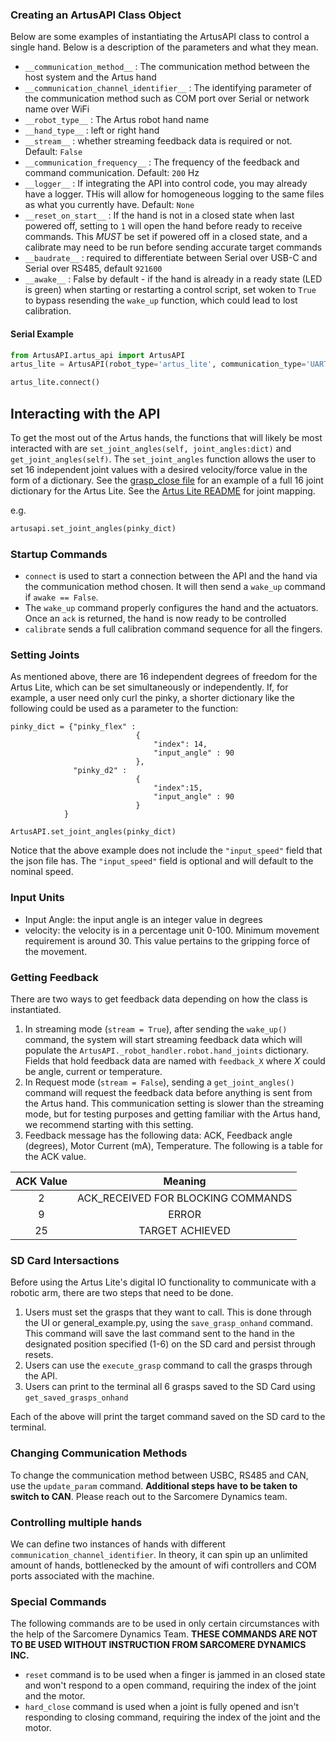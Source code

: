 ### Creating an ArtusAPI Class Object
Below are some examples of instantiating the ArtusAPI class to control a single hand. Below is a description of the parameters and what they mean.

* `__communication_method__` : The communication method between the host system and the Artus hand
* `__communication_channel_identifier__` : The identifying parameter of the communication method such as COM port over Serial or network name over WiFi
* `__robot_type__` : The Artus robot hand name 
* `__hand_type__` : left or right hand
* `__stream__` : whether streaming feedback data is required or not. Default: `False`
* `__communication_frequency__` : The frequency of the feedback and command communication. Default: `200` Hz
* `__logger__` : If integrating the API into control code, you may already have a logger. THis will allow for homogeneous logging to the same files as what you currently have. Default: `None`
* `__reset_on_start__` : If the hand is not in a closed state when last powered off, setting to `1` will open the hand before ready to receive commands. This _MUST_ be set if powered off in a closed state, and a calibrate may need to be run before sending accurate target commands
* `__baudrate__` : required to differentiate between Serial over USB-C and Serial over RS485, default `921600`
* `__awake__` : False by default - if the hand is already in a ready state (LED is green) when starting or restarting a control script, set woken to `True` to bypass resending the `wake_up` function, which could lead to lost calibration.

#### Serial Example
```python
from ArtusAPI.artus_api import ArtusAPI
artus_lite = ArtusAPI(robot_type='artus_lite', communication_type='UART',hand_type='right',communication_channel_identifier='COM7',reset_on_start=0)

artus_lite.connect()
```

## Interacting with the API
To get the most out of the Artus hands, the functions that will likely be most interacted with are `set_joint_angles(self, joint_angles:dict)` and `get_joint_angles(self)`. The `set_joint_angles` function allows the user to set 16 independent joint values with a desired velocity/force value in the form of a dictionary. See the [grasp_close file](data/hand_poses/grasp_close.json) for an example of a full 16 joint dictionary for the Artus Lite. See the [Artus Lite README](ArtusAPI/robot/artus_lite/README.md) for joint mapping.

e.g. 
```python
artusapi.set_joint_angles(pinky_dict)
```
### Startup Commands
* `connect` is used to start a connection between the API and the hand via the communication method chosen. It will then send a `wake_up` command if `awake == False`. 
* The `wake_up` command properly configures the hand and the actuators. Once an `ack` is returned, the hand is now ready to be controlled 
* `calibrate` sends a full calibration command sequence for all the fingers. 


### Setting Joints
As mentioned above, there are 16 independent degrees of freedom for the Artus Lite, which can be set simultaneously or independently. If, for example, a user need only curl the pinky, a shorter dictionary like the following could be used as a parameter to the function:

```
pinky_dict = {"pinky_flex" : 
                            {
                                "index": 14,
                                "input_angle" : 90
                            },
              "pinky_d2" :
                            {
                                "index":15,
                                "input_angle" : 90
                            }
            }

ArtusAPI.set_joint_angles(pinky_dict)
```

Notice that the above example does not include the `"input_speed"` field that the json file has. The `"input_speed"` field is optional and will default to the nominal speed.

### Input Units
* Input Angle: the input angle is an integer value in degrees
* velocity: the velocity is in a percentage unit 0-100. Minimum movement requirement is around 30. This value pertains to the gripping force of the movement. 

### Getting Feedback
There are two ways to get feedback data depending on how the class is instantiated.

1. In streaming mode (`stream = True`), after sending the `wake_up()` command, the system will start streaming feedback data which will populate the `ArtusAPI._robot_handler.robot.hand_joints` dictionary. Fields that hold feedback data are named with `feedback_X` where _X_ could be angle, current or temperature.
2. In Request mode (`stream = False`), sending a `get_joint_angles()` command will request the feedback data before anything is sent from the Artus hand. This communication setting is slower than the streaming mode, but for testing purposes and getting familiar with the Artus hand, we recommend starting with this setting. 
3. Feedback message has the following data: ACK, Feedback angle (degrees), Motor Current (mA), Temperature. The following is a table for the ACK value. 

| ACK Value  | Meaning | 
| :---: | :------: | 
| 2 | ACK_RECEIVED FOR BLOCKING COMMANDS | 
| 9 | ERROR |
| 25 | TARGET ACHIEVED |


### SD Card Intersactions
Before using the Artus Lite's digital IO functionality to communicate with a robotic arm, there are two steps that need to be done. 
1. Users must set the grasps that they want to call. This is done through the UI or general_example.py, using the `save_grasp_onhand` command. This command will save the last command sent to the hand in the designated position specified (1-6) on the SD card and persist through resets.
2. Users can use the `execute_grasp` command to call the grasps through the API. 
3. Users can print to the terminal all 6 grasps saved to the SD Card using `get_saved_grasps_onhand`

Each of the above will print the target command saved on the SD card to the terminal.

### Changing Communication Methods
To change the communication method between USBC, RS485 and CAN, use the `update_param` command. __Additional steps have to be taken to switch to CAN__. Please reach out to the Sarcomere Dynamics team.

### Controlling multiple hands
We can define two instances of hands with different `communication_channel_identifier`. In theory, it can spin up an unlimited amount of hands, bottlenecked by the amount of wifi controllers and COM ports associated with the machine.

### Special Commands
The following commands are to be used in only certain circumstances with the help of the Sarcomere Dynamics Team. __THESE COMMANDS ARE NOT TO BE USED WITHOUT INSTRUCTION FROM SARCOMERE DYNAMICS INC.__

* `reset` command is to be used when a finger is jammed in an closed state and won't respond to a open command, requiring the index of the joint and the motor. 
* `hard_close` command is used when a joint is fully opened and isn't responding to closing command, requiring the index of the joint and the motor.
